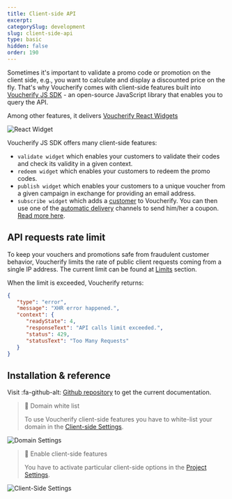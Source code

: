 ```yaml
---
title: Client-side API
excerpt: 
categorySlug: development
slug: client-side-api
type: basic
hidden: false
order: 190
---
```


Sometimes it's important to validate a promo code or promotion on the client side, e.g., you want to calculate and display a discounted price on the fly. That's why Voucherify comes with client-side features built into [Voucherify JS SDK](https://github.com/voucherifyio/voucherify-js-sdk) - an open-source JavaScript library that enables you to query the API. 

Among other features, it delivers [Voucherify React Widgets](https://github.com/voucherifyio/voucherify-js-sdk#-voucherify-react-widget)

<!-- ![React Widget](../../assets/img/guides_development_client_side_api_widget_1.gif "React Widget") -->
![React Widget](https://files.readme.io/0427b12-widget.gif "React Widget")

Voucherify JS SDK offers many client-side features:
- `validate widget` which enables your customers to validate their codes and check its validity in a given context.
- `redeem widget` which enables your customers to redeem the promo codes.
- `publish widget` which enables your customers to a unique voucher from a given campaign in exchange for providing an email address.
- `subscribe widget` which adds a [customer](ref:get-customer) to Voucherify. You can then use one of the [automatic delivery](doc:automatic-delivery) channels to send him/her a coupon.
[Read more here](https://voucherifyio.github.io/voucherify-js-sdk/#client-side-methods).

## API requests rate limit

To keep your vouchers and promotions safe from fraudulent customer behavior, Voucherify limits the rate of public client requests coming from a single IP address. The current limit can be found at [Limits](doc:limits) section.

When the limit is exceeded, Voucherify returns:

```json JSON
{  
   "type": "error",
   "message": "XHR error happened.",
   "context": {  
      "readyState": 4,
      "responseText": "API calls limit exceeded.",
      "status": 429,
      "statusText": "Too Many Requests"
   }
}
```

## Installation & reference

Visit :fa-github-alt: [Github repository](https://github.com/voucherifyio/voucherify-js-sdk) to get the current documentation.

> 🚧 Domain white list
> 
> To use Voucherify client-side features you have to white-list your domain in the [Client-side Settings](https://app.voucherify.io/#/app/configuration/proj_f1r5Tpr0J3Ct).

<!-- ![Domain Settings](../../assets/img/guides_development_client_side_api_domain_settings_2.png "Domain Settings") -->
![Domain Settings](https://files.readme.io/fb263b9-domain-settings.png "Domain Settings")

> 🚧 Enable client-side features
> 
> You have to activate particular client-side options in the [Project Settings](https://app.voucherify.io/#/app/configuration/proj_f1r5Tpr0J3Ct).

<!-- ![Client-Side Settings](../../assets/img/guides_development_client_side_api_client_side_settings_3.png "Client-Side Settings") -->
![Client-Side Settings](https://files.readme.io/038ab3b-cielnt-side-settings.png "Client-Side Settings")
